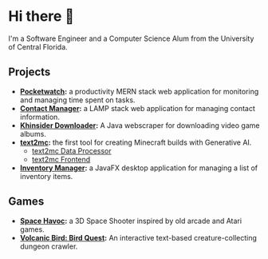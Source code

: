 # Hi there 👋

I'm a Software Engineer and a Computer Science Alum from the University of Central Florida.

## Projects

* **[Pocketwatch](https://github.com/constellationz/pocketwatch):** a productivity MERN stack web application for monitoring and managing time spent on tasks.
* **[Contact Manager](https://github.com/RyanTurner02/contact-manager):** a LAMP stack web application for managing contact information.
* **[Khinsider Downloader](https://github.com/RyanTurner02/khinsider-downloader):** A Java webscraper for downloading video game albums.
* **[text2mc](https://text2mc.vercel.app/):** the first tool for creating Minecraft builds with Generative AI.
  * [text2mc Data Processor](https://github.com/shauncomino/text2mc-dataprocessor)
  * [text2mc Frontend](https://github.com/Alan-Laboy/text2mc-frontend)
* **[Inventory Manager](https://github.com/RyanTurner02/inventory-manager):** a JavaFX desktop application for managing a list of inventory items.

## Games

* **[Space Havoc](https://github.com/RyanTurner02/space-havoc):** a 3D Space Shooter inspired by old arcade and Atari games.
* **[Volcanic Bird: Bird Quest](https://github.com/PKTidus/volcanic-bird-rpg):** An interactive text-based creature-collecting dungeon crawler.
